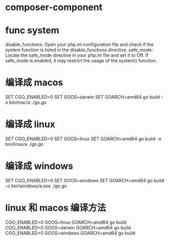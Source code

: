 # composer-component

# func system
disable_functions: Open your php.ini configuration file and check if the system function is listed in the disable_functions directive.
safe_mode: Locate the safe_mode directive in your php.ini file and set it to Off. If safe_mode is enabled, it may restrict the usage of the system() function.

# 编译成 macos
SET CGO_ENABLED=0
SET GOOS=darwin
SET GOARCH=amd64
go build -o bin/mac/a ./go.go
# 编译成 linux
SET CGO_ENABLED=0
SET GOOS=linux
SET GOARCH=amd64
go build -o bin/linux/a ./go.go
# 编译成 windows
SET CGO_ENABLED=0
SET GOOS=windows
SET GOARCH=amd64
go build -o bin/windows/a.exe ./go.go

# linux 和 macos 编译方法
CGO_ENABLED=0 GOOS=linux GOARCH=amd64 go build
CGO_ENABLED=0 GOOS=darwin GOARCH=amd64 go build
CGO_ENABLED=0 GOOS=windows GOARCH=amd64 go build
